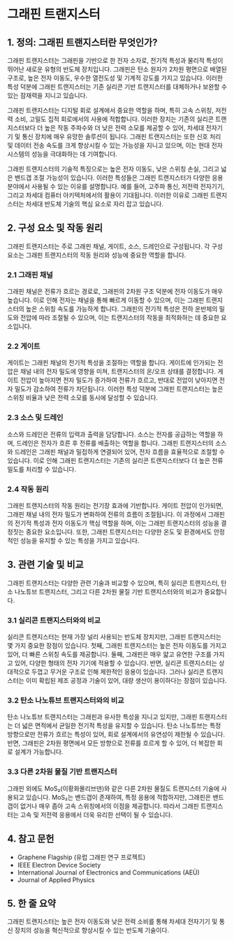 # 그래핀 트랜지스터

## 1. 정의: **그래핀 트랜지스터**란 무엇인가?
그래핀 트랜지스터는 그래핀을 기반으로 한 전자 소자로, 전기적 특성과 물리적 특성이 뛰어난 새로운 유형의 반도체 장치입니다. 그래핀은 탄소 원자가 2차원 평면으로 배열된 구조로, 높은 전자 이동도, 우수한 열전도성 및 기계적 강도를 가지고 있습니다. 이러한 특성 덕분에 그래핀 트랜지스터는 기존 실리콘 기반 트랜지스터를 대체하거나 보완할 수 있는 잠재력을 지니고 있습니다.

그래핀 트랜지스터는 디지털 회로 설계에서 중요한 역할을 하며, 특히 고속 스위칭, 저전력 소비, 고밀도 집적 회로에서의 사용에 적합합니다. 이러한 장치는 기존의 실리콘 트랜지스터보다 더 높은 작동 주파수와 더 낮은 전력 소모를 제공할 수 있어, 차세대 전자기기 및 통신 장치에 매우 유망한 솔루션이 됩니다. 그래핀 트랜지스터는 또한 신호 처리 및 데이터 전송 속도를 크게 향상시킬 수 있는 가능성을 지니고 있으며, 이는 현대 전자 시스템의 성능을 극대화하는 데 기여합니다.

그래핀 트랜지스터의 기술적 특징으로는 높은 전자 이동도, 낮은 스위칭 손실, 그리고 넓은 밴드갭 조절 가능성이 있습니다. 이러한 특성들은 그래핀 트랜지스터가 다양한 응용 분야에서 사용될 수 있는 이유를 설명합니다. 예를 들어, 고주파 통신, 저전력 전자기기, 그리고 차세대 컴퓨터 아키텍처에서의 활용이 기대됩니다. 이러한 이유로 그래핀 트랜지스터는 차세대 반도체 기술의 핵심 요소로 자리 잡고 있습니다.

## 2. 구성 요소 및 작동 원리
그래핀 트랜지스터는 주로 그래핀 채널, 게이트, 소스, 드레인으로 구성됩니다. 각 구성 요소는 그래핀 트랜지스터의 작동 원리와 성능에 중요한 역할을 합니다.

### 2.1 그래핀 채널
그래핀 채널은 전류가 흐르는 경로로, 그래핀의 2차원 구조 덕분에 전자 이동도가 매우 높습니다. 이로 인해 전자는 채널을 통해 빠르게 이동할 수 있으며, 이는 그래핀 트랜지스터의 높은 스위칭 속도를 가능하게 합니다. 그래핀의 전기적 특성은 전하 운반체의 밀도와 전압에 따라 조절될 수 있으며, 이는 트랜지스터의 작동을 최적화하는 데 중요한 요소입니다.

### 2.2 게이트
게이트는 그래핀 채널의 전기적 특성을 조절하는 역할을 합니다. 게이트에 인가되는 전압은 채널 내의 전자 밀도에 영향을 미쳐, 트랜지스터의 온/오프 상태를 결정합니다. 게이트 전압이 높아지면 전자 밀도가 증가하여 전류가 흐르고, 반대로 전압이 낮아지면 전자 밀도가 감소하여 전류가 차단됩니다. 이러한 특성 덕분에 그래핀 트랜지스터는 높은 스위칭 비율과 낮은 전력 소모를 동시에 달성할 수 있습니다.

### 2.3 소스 및 드레인
소스와 드레인은 전류의 입력과 출력을 담당합니다. 소스는 전자를 공급하는 역할을 하며, 드레인은 전자가 흐른 후 전류를 배출하는 역할을 합니다. 그래핀 트랜지스터의 소스와 드레인은 그래핀 채널과 밀접하게 연결되어 있어, 전자 흐름을 효율적으로 조절할 수 있습니다. 이로 인해 그래핀 트랜지스터는 기존의 실리콘 트랜지스터보다 더 높은 전류 밀도를 처리할 수 있습니다.

### 2.4 작동 원리
그래핀 트랜지스터의 작동 원리는 전기장 효과에 기반합니다. 게이트 전압이 인가되면, 그래핀 채널 내의 전자 밀도가 변화하여 전류의 흐름이 조절됩니다. 이 과정에서 그래핀의 전기적 특성과 전자 이동도가 핵심 역할을 하며, 이는 그래핀 트랜지스터의 성능을 결정짓는 중요한 요소입니다. 또한, 그래핀 트랜지스터는 다양한 온도 및 환경에서도 안정적인 성능을 유지할 수 있는 특성을 가지고 있습니다.

## 3. 관련 기술 및 비교
그래핀 트랜지스터는 다양한 관련 기술과 비교할 수 있으며, 특히 실리콘 트랜지스터, 탄소 나노튜브 트랜지스터, 그리고 다른 2차원 물질 기반 트랜지스터와의 비교가 중요합니다.

### 3.1 실리콘 트랜지스터와의 비교
실리콘 트랜지스터는 현재 가장 널리 사용되는 반도체 장치지만, 그래핀 트랜지스터는 몇 가지 중요한 장점이 있습니다. 첫째, 그래핀 트랜지스터는 높은 전자 이동도를 가지고 있어, 더 빠른 스위칭 속도를 제공합니다. 둘째, 그래핀은 매우 얇고 유연한 구조를 가지고 있어, 다양한 형태의 전자 기기에 적용할 수 있습니다. 반면, 실리콘 트랜지스터는 상대적으로 두껍고 무거운 구조로 인해 제한적인 응용이 있습니다. 그러나 실리콘 트랜지스터는 이미 확립된 제조 공정과 기술이 있어, 대량 생산이 용이하다는 장점이 있습니다.

### 3.2 탄소 나노튜브 트랜지스터와의 비교
탄소 나노튜브 트랜지스터는 그래핀과 유사한 특성을 지니고 있지만, 그래핀 트랜지스터는 더 넓은 면적에서 균일한 전기적 특성을 유지할 수 있습니다. 탄소 나노튜브는 특정 방향으로만 전류가 흐르는 특성이 있어, 회로 설계에서의 유연성이 제한될 수 있습니다. 반면, 그래핀은 2차원 평면에서 모든 방향으로 전류를 흐르게 할 수 있어, 더 복잡한 회로 설계가 가능합니다.

### 3.3 다른 2차원 물질 기반 트랜지스터
그래핀 외에도 MoS₂(이황화몰리브덴)와 같은 다른 2차원 물질도 트랜지스터 기술에 사용되고 있습니다. MoS₂는 밴드갭이 존재하여, 특정 응용에 적합하지만, 그래핀은 밴드갭이 없거나 매우 좁아 고속 스위칭에서의 이점을 제공합니다. 따라서 그래핀 트랜지스터는 고속 및 저전력 응용에서 더욱 유리한 선택이 될 수 있습니다.

## 4. 참고 문헌
- Graphene Flagship (유럽 그래핀 연구 프로젝트)
- IEEE Electron Device Society
- International Journal of Electronics and Communications (AEÜ)
- Journal of Applied Physics

## 5. 한 줄 요약
그래핀 트랜지스터는 높은 전자 이동도와 낮은 전력 소비를 통해 차세대 전자기기 및 통신 장치의 성능을 혁신적으로 향상시킬 수 있는 반도체 기술이다.